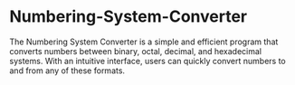 # Numbering-System-Converter
The Numbering System Converter is a simple and efficient program that converts numbers between binary, octal, decimal, and hexadecimal systems. With an intuitive interface, users can quickly convert numbers to and from any of these formats.
